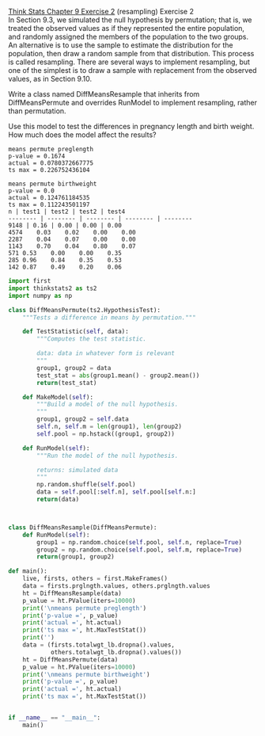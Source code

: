 [Think Stats Chapter 9 Exercise 2](http://greenteapress.com/thinkstats2/html/thinkstats2010.html#toc90) (resampling)
Exercise 2  
In Section 9.3, we simulated the null hypothesis by permutation; that is, we treated the observed values as if they represented the entire population, and randomly assigned the members of the population to the two groups.
An alternative is to use the sample to estimate the distribution for the population, then draw a random sample from that distribution. This process is called resampling. There are several ways to implement resampling, but one of the simplest is to draw a sample with replacement from the observed values, as in Section 9.10.

Write a class named DiffMeansResample that inherits from DiffMeansPermute and overrides RunModel to implement resampling, rather than permutation.

Use this model to test the differences in pregnancy length and birth weight. How much does the model affect the results?

````
means permute preglength
p-value = 0.1674
actual = 0.0780372667775
ts max = 0.226752436104

means permute birthweight
p-value = 0.0
actual = 0.124761184535
ts max = 0.112243501197
n | test1 | test2 | test2 | test4
-------- | -------- | -------- | -------- | --------
9148 | 0.16 | 0.00 | 0.00 | 0.00
4574	0.03	0.02	0.00	0.00
2287	0.04	0.07	0.00	0.00
1143	0.70	0.04	0.80	0.07
571	0.53	0.00	0.00	0.35
285	0.96	0.84	0.35	0.53
142	0.87	0.49	0.20	0.06

````


```python
import first
import thinkstats2 as ts2
import numpy as np

class DiffMeansPermute(ts2.HypothesisTest):
    """Tests a difference in means by permutation."""

    def TestStatistic(self, data):
        """Computes the test statistic.

        data: data in whatever form is relevant        
        """
        group1, group2 = data
        test_stat = abs(group1.mean() - group2.mean())
        return(test_stat)

    def MakeModel(self):
        """Build a model of the null hypothesis.
        """
        group1, group2 = self.data
        self.n, self.m = len(group1), len(group2)
        self.pool = np.hstack((group1, group2))

    def RunModel(self):
        """Run the model of the null hypothesis.

        returns: simulated data
        """
        np.random.shuffle(self.pool)
        data = self.pool[:self.n], self.pool[self.n:]
        return(data)



class DiffMeansResample(DiffMeansPermute):
	def RunModel(self):
		group1 = np.random.choice(self.pool, self.n, replace=True)
		group2 = np.random.choice(self.pool, self.m, replace=True)
		return(group1, group2)

def main():
	live, firsts, others = first.MakeFrames()
	data = firsts.prglngth.values, others.prglngth.values
	ht = DiffMeansResample(data)
	p_value = ht.PValue(iters=10000)
	print('\nmeans permute preglength')
	print('p-value =', p_value)
	print('actual =', ht.actual)
	print('ts max =', ht.MaxTestStat())
	print('')
	data = (firsts.totalwgt_lb.dropna().values,
			others.totalwgt_lb.dropna().values())
	ht = DiffMeansPermute(data)
	p_value = ht.PValue(iters=10000)
	print('\nmeans permute birthweight')
	print('p-value =', p_value)
	print('actual =', ht.actual)
	print('ts max =', ht.MaxTestStat())


if __name__ == "__main__":
	main()	

